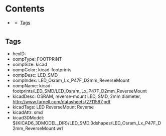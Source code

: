 



Contents
========

* [](#)
	* [Tags](#tags)

# 

## Tags

- hexID: 
- oompType: FOOTPRINT
- oompSize: kicad
- oompColor: kicad-footprints
- oompDesc: LED_SMD
- oompIndex: LED_Osram_Lx_P47F_D2mm_ReverseMount
- oompName: kicad-footprints/LED_SMD/LED_Osram_Lx_P47F_D2mm_ReverseMount
- kicadDesc: OSRAM, reverse-mount LED, SMD, 2mm diameter, http://www.farnell.com/datasheets/2711587.pdf
- kicadTags: LED ReverseMount Reverse
- kicadAttr: smd
- kicad3DModel: ${KICAD6_3DMODEL_DIR}/LED_SMD.3dshapes/LED_Osram_Lx_P47F_D2mm_ReverseMount.wrl
